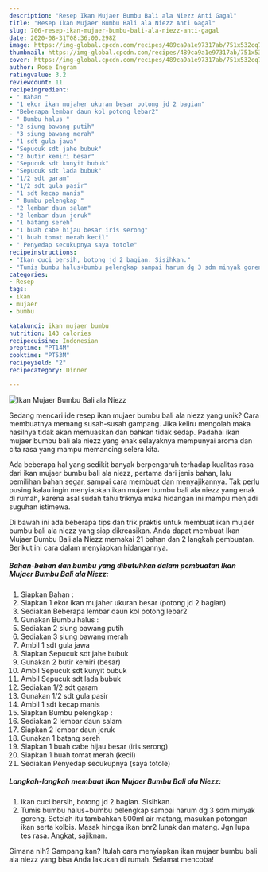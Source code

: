 ```yaml
---
description: "Resep Ikan Mujaer Bumbu Bali ala Niezz Anti Gagal"
title: "Resep Ikan Mujaer Bumbu Bali ala Niezz Anti Gagal"
slug: 706-resep-ikan-mujaer-bumbu-bali-ala-niezz-anti-gagal
date: 2020-08-31T08:36:00.298Z
image: https://img-global.cpcdn.com/recipes/489ca9a1e97317ab/751x532cq70/ikan-mujaer-bumbu-bali-ala-niezz-foto-resep-utama.jpg
thumbnail: https://img-global.cpcdn.com/recipes/489ca9a1e97317ab/751x532cq70/ikan-mujaer-bumbu-bali-ala-niezz-foto-resep-utama.jpg
cover: https://img-global.cpcdn.com/recipes/489ca9a1e97317ab/751x532cq70/ikan-mujaer-bumbu-bali-ala-niezz-foto-resep-utama.jpg
author: Rose Ingram
ratingvalue: 3.2
reviewcount: 11
recipeingredient:
- " Bahan "
- "1 ekor ikan mujaher ukuran besar potong jd 2 bagian"
- "Beberapa lembar daun kol potong lebar2"
- " Bumbu halus "
- "2 siung bawang putih"
- "3 siung bawang merah"
- "1 sdt gula jawa"
- "Sepucuk sdt jahe bubuk"
- "2 butir kemiri besar"
- "Sepucuk sdt kunyit bubuk"
- "Sepucuk sdt lada bubuk"
- "1/2 sdt garam"
- "1/2 sdt gula pasir"
- "1 sdt kecap manis"
- " Bumbu pelengkap "
- "2 lembar daun salam"
- "2 lembar daun jeruk"
- "1 batang sereh"
- "1 buah cabe hijau besar iris serong"
- "1 buah tomat merah kecil"
- " Penyedap secukupnya saya totole"
recipeinstructions:
- "Ikan cuci bersih, botong jd 2 bagian. Sisihkan."
- "Tumis bumbu halus+bumbu pelengkap sampai harum dg 3 sdm minyak goreng. Setelah itu tambahkan 500ml air matang, masukan potongan ikan serta kolbis. Masak hingga ikan bnr2 lunak dan matang. Jgn lupa tes rasa. Angkat, sajiknan."
categories:
- Resep
tags:
- ikan
- mujaer
- bumbu

katakunci: ikan mujaer bumbu 
nutrition: 143 calories
recipecuisine: Indonesian
preptime: "PT14M"
cooktime: "PT53M"
recipeyield: "2"
recipecategory: Dinner

---
```



![Ikan Mujaer Bumbu Bali ala Niezz](https://img-global.cpcdn.com/recipes/489ca9a1e97317ab/751x532cq70/ikan-mujaer-bumbu-bali-ala-niezz-foto-resep-utama.jpg)

Sedang mencari ide resep ikan mujaer bumbu bali ala niezz yang unik? Cara membuatnya memang susah-susah gampang. Jika keliru mengolah maka hasilnya tidak akan memuaskan dan bahkan tidak sedap. Padahal ikan mujaer bumbu bali ala niezz yang enak selayaknya mempunyai aroma dan cita rasa yang mampu memancing selera kita.

Ada beberapa hal yang sedikit banyak berpengaruh terhadap kualitas rasa dari ikan mujaer bumbu bali ala niezz, pertama dari jenis bahan, lalu pemilihan bahan segar, sampai cara membuat dan menyajikannya. Tak perlu pusing kalau ingin menyiapkan ikan mujaer bumbu bali ala niezz yang enak di rumah, karena asal sudah tahu triknya maka hidangan ini mampu menjadi suguhan istimewa.




Di bawah ini ada beberapa tips dan trik praktis untuk membuat ikan mujaer bumbu bali ala niezz yang siap dikreasikan. Anda dapat membuat Ikan Mujaer Bumbu Bali ala Niezz memakai 21 bahan dan 2 langkah pembuatan. Berikut ini cara dalam menyiapkan hidangannya.

<!--inarticleads1-->

##### Bahan-bahan dan bumbu yang dibutuhkan dalam pembuatan Ikan Mujaer Bumbu Bali ala Niezz:

1. Siapkan  Bahan :
1. Siapkan 1 ekor ikan mujaher ukuran besar (potong jd 2 bagian)
1. Sediakan Beberapa lembar daun kol potong lebar2
1. Gunakan  Bumbu halus :
1. Sediakan 2 siung bawang putih
1. Sediakan 3 siung bawang merah
1. Ambil 1 sdt gula jawa
1. Siapkan Sepucuk sdt jahe bubuk
1. Gunakan 2 butir kemiri (besar)
1. Ambil Sepucuk sdt kunyit bubuk
1. Ambil Sepucuk sdt lada bubuk
1. Sediakan 1/2 sdt garam
1. Gunakan 1/2 sdt gula pasir
1. Ambil 1 sdt kecap manis
1. Siapkan  Bumbu pelengkap :
1. Sediakan 2 lembar daun salam
1. Siapkan 2 lembar daun jeruk
1. Gunakan 1 batang sereh
1. Siapkan 1 buah cabe hijau besar (iris serong)
1. Siapkan 1 buah tomat merah (kecil)
1. Sediakan  Penyedap secukupnya (saya totole)




<!--inarticleads2-->

##### Langkah-langkah membuat Ikan Mujaer Bumbu Bali ala Niezz:

1. Ikan cuci bersih, botong jd 2 bagian. Sisihkan.
1. Tumis bumbu halus+bumbu pelengkap sampai harum dg 3 sdm minyak goreng. Setelah itu tambahkan 500ml air matang, masukan potongan ikan serta kolbis. Masak hingga ikan bnr2 lunak dan matang. Jgn lupa tes rasa. Angkat, sajiknan.




Gimana nih? Gampang kan? Itulah cara menyiapkan ikan mujaer bumbu bali ala niezz yang bisa Anda lakukan di rumah. Selamat mencoba!
